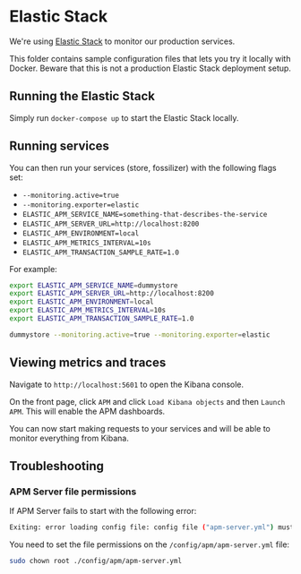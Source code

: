 # Elastic Stack

We're using [Elastic Stack](https://www.elastic.co/products) to monitor our production services.

This folder contains sample configuration files that lets you try it locally
with Docker. Beware that this is not a production Elastic Stack deployment setup.

## Running the Elastic Stack

Simply run `docker-compose up` to start the Elastic Stack locally.

## Running services

You can then run your services (store, fossilizer) with the following flags set:

- `--monitoring.active=true`
- `--monitoring.exporter=elastic`
- `ELASTIC_APM_SERVICE_NAME=something-that-describes-the-service`
- `ELASTIC_APM_SERVER_URL=http://localhost:8200`
- `ELASTIC_APM_ENVIRONMENT=local`
- `ELASTIC_APM_METRICS_INTERVAL=10s`
- `ELASTIC_APM_TRANSACTION_SAMPLE_RATE=1.0`

For example:

```bash
export ELASTIC_APM_SERVICE_NAME=dummystore
export ELASTIC_APM_SERVER_URL=http://localhost:8200
export ELASTIC_APM_ENVIRONMENT=local
export ELASTIC_APM_METRICS_INTERVAL=10s
export ELASTIC_APM_TRANSACTION_SAMPLE_RATE=1.0

dummystore --monitoring.active=true --monitoring.exporter=elastic
```

## Viewing metrics and traces

Navigate to `http://localhost:5601` to open the Kibana console.

On the front page, click `APM` and click `Load Kibana objects` and then `Launch APM`.
This will enable the APM dashboards.

You can now start making requests to your services and will be able to monitor
everything from Kibana.

## Troubleshooting

### APM Server file permissions

If APM Server fails to start with the following error:

```bash
Exiting: error loading config file: config file ("apm-server.yml") must be owned by the beat user (uid=0) or root
```

You need to set the file permissions on the `/config/apm/apm-server.yml` file:

```bash
sudo chown root ./config/apm/apm-server.yml
```
